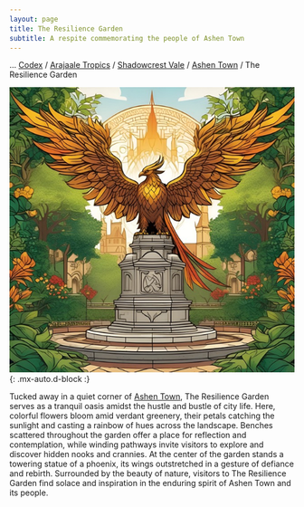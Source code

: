 ```yaml
---
layout: page
title: The Resilience Garden
subtitle: A respite commemorating the people of Ashen Town
---
```

<span class="breadcrumbs" markdown="1">... [Codex](/codex) / [Arajaale Tropics](/codex/regions/arajaale-tropics) / [Shadowcrest Vale](/codex/regions/shadowcrest-vale) / [Ashen Town](/codex/regions/the-hearthside-bakery) / The Resilience Garden</span>

![The Resilience Garden](/assets/img/regions/resilience-garden.jpeg){: .mx-auto.d-block :}

Tucked away in a quiet corner of [Ashen Town](/codex/regions/ashen-town), The Resilience Garden serves as a tranquil oasis amidst the hustle and bustle of city life. Here, colorful flowers bloom amid verdant greenery, their petals catching the sunlight and casting a rainbow of hues across the landscape. Benches scattered throughout the garden offer a place for reflection and contemplation, while winding pathways invite visitors to explore and discover hidden nooks and crannies. At the center of the garden stands a towering statue of a phoenix, its wings outstretched in a gesture of defiance and rebirth. Surrounded by the beauty of nature, visitors to The Resilience Garden find solace and inspiration in the enduring spirit of Ashen Town and its people.
